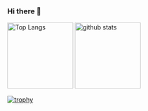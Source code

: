 ### Hi there 👋
<p align="left"> 
  <img alt="Top Langs" height="150px" src="https://github-readme-stats.vercel.app/api/top-langs/?username=tomoyuki-kumagai-131&layout=compact&show_icons=true&theme=onedark" />
  <img alt="github stats" height="150px" src="https://github-readme-stats.vercel.app/api?username=tomoyuki-kumagai-131&theme=onedark&show_icons=ture" />
</p>

[![trophy](https://github-profile-trophy.vercel.app/?username=tomoyuki-kumagai-131&theme=onedark&column=7
)](https://github.com/ryo-ma/github-profile-trophy)

